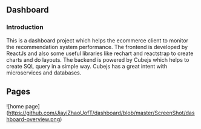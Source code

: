 ## Dashboard

### Introduction

This is a dashboard project which helps the ecommerce client to monitor the recommendation system performance. The frontend is developed by ReactJs and also some useful libraries like rechart and reactstrap to create charts and do layouts.
The backend is powered by Cubejs which helps to create SQL query in a simple way.
Cubejs has a great intent with microservices and databases.

## Pages

![home page]
(https://github.com/JiayiZhaoUofT/dashboard/blob/master/ScreenShot/dashboard-overview.png)
